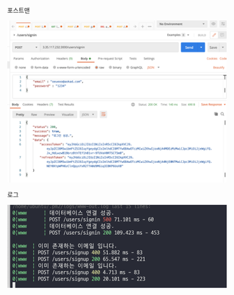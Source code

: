 포스트맨

![포스트맨](https://github.com/ON-SOPT-SERVER-4/YeongEun/blob/master/6th-seminar/6th-seminar-init/public/images/%EC%8A%A4%ED%81%AC%EB%A6%B0%EC%83%B7%202020-12-15%20%EC%98%A4%ED%9B%84%202.22.42.png)


로그

![로그](https://github.com/ON-SOPT-SERVER-4/YeongEun/blob/master/6th-seminar/6th-seminar-init/public/images/%EC%8A%A4%ED%81%AC%EB%A6%B0%EC%83%B7%202020-12-15%20%EC%98%A4%ED%9B%84%202.25.48.png)
